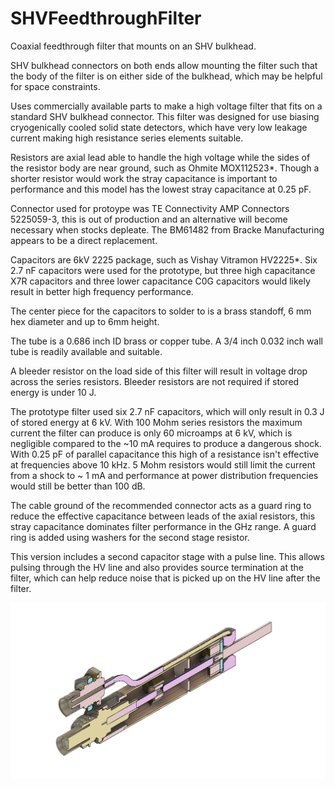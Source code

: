 # SHVFeedthroughFilter
Coaxial feedthrough filter that mounts on an SHV bulkhead.

SHV bulkhead connectors on both ends allow mounting the filter such that the body of the filter is on either side of the bulkhead, which may be helpful for space constraints.

Uses commercially available parts to make a high voltage filter that fits on a standard SHV bulkhead connector.
This filter was designed for use biasing cryogenically cooled solid state detectors, which have very low leakage current making high resistance series elements suitable.

Resistors are axial lead able to handle the high voltage while the sides of the resistor body are near ground, such as Ohmite MOX112523*. Though a shorter resistor would work the stray capacitance is important to performance and this model has the lowest stray capacitance at 0.25 pF.

Connector used for protoype was TE Connectivity AMP Connectors 5225059-3, this is out of production and an alternative will become necessary when stocks depleate. The BM61482 from Bracke Manufacturing appears to be a direct replacement. 

Capacitors are 6kV 2225 package, such as Vishay Vitramon HV2225*. Six 2.7 nF capacitors were used for the prototype, but three high capacitance X7R capacitors and three lower capacitance C0G capacitors would likely result in better high frequency performance.

The center piece for the capacitors to solder to is a brass standoff, 6 mm hex diameter and up to 6mm height.

The tube is a 0.686 inch ID brass or copper tube. A 3/4 inch 0.032 inch wall tube is readily available and suitable.

A bleeder resistor on the load side of this filter will result in voltage drop across the series resistors. Bleeder resistors are not required if stored energy is under 10 J. 

The prototype filter used six 2.7 nF capacitors, which will only result in 0.3 J of stored energy at 6 kV. With 100 Mohm series resistors the maximum current the filter can produce is only 60 microamps at 6 kV, which is negligible compared to the ~10 mA requires to produce a dangerous shock. With 0.25 pF of parallel capacitance this high of a resistance isn't effective at frequencies above 10 kHz. 5 Mohm resistors would still limit the current from a shock to ~ 1 mA and performance at power distribution frequencies would still be better than 100 dB.

The cable ground of the recommended connector acts as a guard ring to reduce the effective capacitance between leads of the axial resistors, this stray capacitance dominates filter performance in the GHz range. A guard ring is added using washers for the second stage resistor.

This version includes a second capacitor stage with a pulse line. This allows pulsing through the HV line and also provides source termination at the filter, which can help reduce noise that is picked up on the HV line after the filter.

![SHV to SHV Feedthrough Filter](https://github.com/EricLarueMartin/SHVFeedthroughFilter/blob/legend/SHVFeedthroughFilterLEGEND.png)
